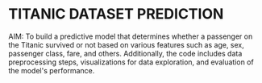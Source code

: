<h1>TITANIC DATASET PREDICTION</h1>
AIM: To build a predictive model that determines whether a passenger on the Titanic survived or not based on various features such as age, sex, passenger class, fare, and others. Additionally, the code includes data preprocessing steps, visualizations for data exploration, and evaluation of the model's performance.
